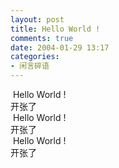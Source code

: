 ```yaml
---
layout: post
title: Hello World !
comments: true
date: 2004-01-29 13:17
categories:
- 闲言碎语
---
```


<p> Hello World !<br />开张了<br /> Hello World !<br />开张了<br /> Hello World !<br />开张了</p>				
